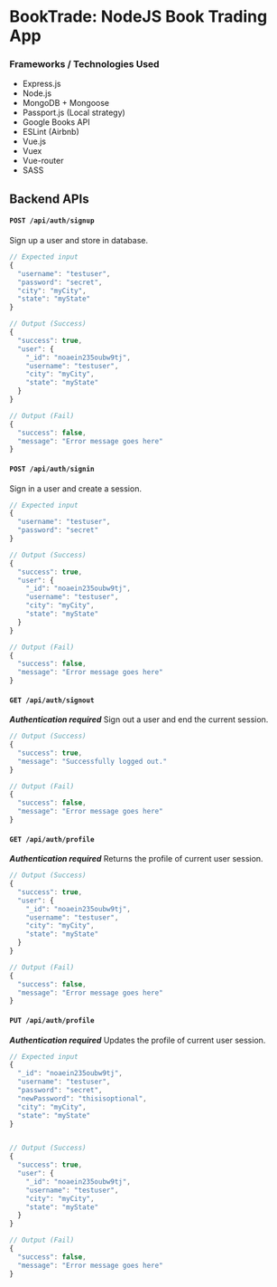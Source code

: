 # BookTrade: NodeJS Book Trading App

### Frameworks / Technologies Used
- Express.js
- Node.js
- MongoDB + Mongoose
- Passport.js (Local strategy)
- Google Books API
- ESLint (Airbnb)
- Vue.js
- Vuex
- Vue-router
- SASS

## Backend APIs

#### `POST /api/auth/signup`
Sign up a user and store in database.

```javascript
// Expected input
{
  "username": "testuser",
  "password": "secret",
  "city": "myCity",
  "state": "myState"
}

// Output (Success)
{
  "success": true,
  "user": {
    "_id": "noaein235oubw9tj",
    "username": "testuser",
    "city": "myCity",
    "state": "myState"
  }
}

// Output (Fail)
{
  "success": false,
  "message": "Error message goes here"
}
```


#### `POST /api/auth/signin`
Sign in a user and create a session.

```javascript
// Expected input
{
  "username": "testuser",
  "password": "secret"
}

// Output (Success)
{
  "success": true,
  "user": {
    "_id": "noaein235oubw9tj",
    "username": "testuser",
    "city": "myCity",
    "state": "myState"
  }
}

// Output (Fail)
{
  "success": false,
  "message": "Error message goes here"
}
```


#### `GET /api/auth/signout`
_**Authentication required**_
Sign out a user and end the current session.

```javascript
// Output (Success)
{
  "success": true,
  "message": "Successfully logged out."
}

// Output (Fail)
{
  "success": false,
  "message": "Error message goes here"
}
```


#### `GET /api/auth/profile`
_**Authentication required**_
Returns the profile of current user session.

```javascript
// Output (Success)
{
  "success": true,
  "user": {
    "_id": "noaein235oubw9tj",
    "username": "testuser",
    "city": "myCity",
    "state": "myState"
  }
}

// Output (Fail)
{
  "success": false,
  "message": "Error message goes here"
}
```


#### `PUT /api/auth/profile`
_**Authentication required**_
Updates the profile of current user session.

```javascript
// Expected input
{
  "_id": "noaein235oubw9tj",
  "username": "testuser",
  "password": "secret",
  "newPassword": "thisisoptional",
  "city": "myCity",
  "state": "myState"
}


// Output (Success)
{
  "success": true,
  "user": {
    "_id": "noaein235oubw9tj",
    "username": "testuser",
    "city": "myCity",
    "state": "myState"
  }
}

// Output (Fail)
{
  "success": false,
  "message": "Error message goes here"
}
```